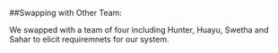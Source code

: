 ##Swapping with Other Team:

We swapped with a team of four including Hunter, Huayu, Swetha and Sahar to elicit requiremnets for our system.
